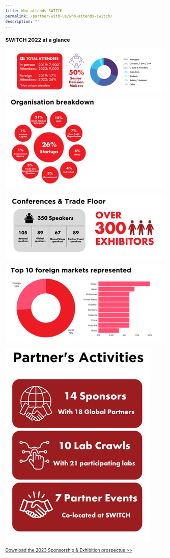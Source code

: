 ```yaml
---
title: Who attends SWITCH
permalink: /partner-with-us/who-attends-switch/
description: ""
---
```

### SWITCH 2022 at a glance

![](/images/2023/2023%20website%20(2022%20stats)%20visitor%20demographics.png)

![](/images/2023/organisation%20breakdown.png)

![](/images/2023/2023%20website%20(2022%20stats)%20conferences%20&%20trade%20floor.png)

![](/images/2023/2023%20website%20(2022%20stats)%20foreign%20markets.png)

![](/images/2023/2023%20website%20partner%20with%20us%20partner%20activities.png)

[Download the 2023 Sponsorship & Exhibition prospectus >>](https://forms.monday.com/forms/4ae0e80795707021ca480047c3a90d66?r=use1)